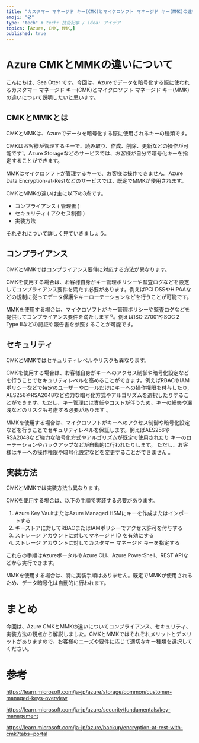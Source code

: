 ```yaml
---
title: "カスタマー マネージド キー(CMK)とマイクロソフト マネージド キー(MMK)の違い"
emoji: "💿"
type: "tech" # tech: 技術記事 / idea: アイデア
topics: [Azure, CMK, MMK,]
published: true
---
```

# Azure CMKとMMKの違いについて

こんにちは、Sea Otter です。今回は、Azureでデータを暗号化する際に使われるカスタマー マネージド キー(CMK)とマイクロソフト マネージド キー(MMK)の違いについて説明したいと思います。

## CMKとMMKとは

CMKとMMKは、Azureでデータを暗号化する際に使用されるキーの種類です。

CMKはお客様が管理するキーで、読み取り、作成、削除、更新などの操作が可能です¹。Azure Storageなどのサービスでは、お客様が自分で暗号化キーを指定することができます。

MMKはマイクロソフトが管理するキーで、お客様は操作できません。Azure Data Encryption-at-Restなどのサービスでは、既定でMMKが使用されます。

CMKとMMKの違いは主に以下の3点です。

- コンプライアンス ( 管理者 )
- セキュリティ ( アクセス制御 )
- 実装方法

それぞれについて詳しく見ていきましょう。

## コンプライアンス

CMKとMMKではコンプライアンス要件に対応する方法が異なります。

CMKを使用する場合は、お客様自身がキー管理ポリシーや監査ログなどを設定してコンプライアンス要件を満たす必要があります。例えばPCI DSSやHIPAAなどの規制に従ってデータ保護やキーローテーションなどを行うことが可能です。

MMKを使用する場合は、マイクロソフトがキー管理ポリシーや監査ログなどを提供してコンプライアンス要件を満たします¹²。例えばISO 27001やSOC 2 Type IIなどの認証や報告書を参照することが可能です。

## セキュリティ

CMKとMMKではセキュリティレベルやリスクも異なります。

CMKを使用する場合は、お客様自身がキーへのアクセス制御や暗号化設定などを行うことでセキュリティレベルを高めることができます。例えばRBACやIAMポリシーなどで特定のユーザーやロールだけにキーへの操作権限を付与したり, AES256やRSA2048など強力な暗号化方式やアルゴリズムを選択したりすることができます。ただし、キー管理には責任やコストが伴うため、キーの紛失や漏洩などのリスクも考慮する必要があります 。

MMKを使用する場合は、マイクロソフトがキーへのアクセス制御や暗号化設定などを行うことでセキュリティレベルを保証します。例えばAES256やRSA2048など強力な暗号化方式やアルゴリズムが既定で使用されたり キーのローテーションやバックアップなどが自動的に行われたりします。 ただし、お客様はキーへの操作権限や暗号化設定などを変更することができません 。

## 実装方法
CMKとMMKでは実装方法も異なります。

CMKを使用する場合は、以下の手順で実装する必要があります。

1. Azure Key VaultまたはAzure Managed HSMにキーを作成またはインポートする
2. キーストアに対してRBACまたはIAMポリシーでアクセス許可を付与する
3. ストレージ アカウントに対してマネージド ID を有効にする
4. ストレージ アカウントに対してカスタマー マネージド キーを指定する  

これらの手順はAzureポータルやAzure CLI、Azure PowerShell、REST APIなどから実行できます。　　

MMKを使用する場合は、特に実装手順はありません。既定でMMKが使用されるため、データ暗号化は自動的に行われます。  

# まとめ
今回は、Azure CMKとMMKの違いについてコンプライアンス、セキュリティ、実装方法の観点から解説しました。CMKとMMKではそれぞれメリットとデメリットがありますので、お客様のニーズや要件に応じて適切なキー種類を選択してください。

# 参考
https://learn.microsoft.com/ja-jp/azure/storage/common/customer-managed-keys-overview

https://learn.microsoft.com/ja-jp/azure/security/fundamentals/key-management

https://learn.microsoft.com/ja-jp/azure/backup/encryption-at-rest-with-cmk?tabs=portal